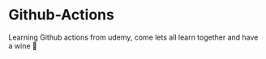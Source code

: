 # Github-Actions
Learning Github actions from udemy, come lets all learn together and have a wine 🍷
